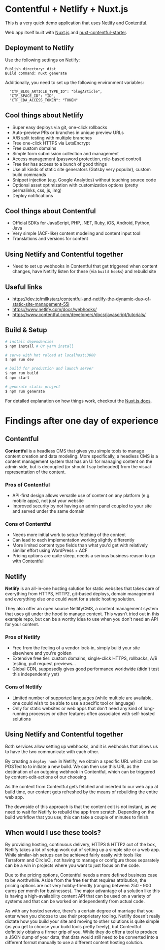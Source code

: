 # Contentful + Netlify + Nuxt.js

This is a very quick demo application that uses [Netlify](https://www.netlify.com/) and [Contentful](https://www.contentful.com/).

Web app itself built with [Nuxt.js](https://nuxtjs.org/) and [nuxt-contentful-starter](https://github.com/yliaho/nuxt-contentful-starter).

## Deployment to Netlify

Use the following settings on Netlify:

```
Publish directory: dist
Build command: nuxt generate
```

Additionally, you need to set up the following environment variables:

```
  "CTF_BLOG_ARTICLE_TYPE_ID": "blogArticle",
  "CTF_SPACE_ID": "ID",
  "CTF_CDA_ACCESS_TOKEN": "TOKEN"
```

## Cool things about Netlify

- Super easy deploys via git, one-click rollbacks
- Auto-preview PRs or branches in unique preview URLs
- A/B split testing with multiple branches
- Free one-click HTTPS via LetsEncrypt
- Free custom domains
- Simple form submission collection and management
- Access management (password protection, role-based control)
- Free tier has access to a bunch of good things
- Use all kinds of static site generators (Gatsby very popular), custom build commands
- Snippet injection (e.g. Google Analytics) without touching source code
- Optional asset optimization with customization options (pretty permalinks, css, js, img)
- Deploy notifications


## Cool things about Contentful

- Official SDKs for JavaScript, PHP, .NET, Ruby, iOS, Android, Python, Java
- Very simple (ACF-like) content modeling and content input tool
- Translations and versions for content


## Using Netlify and Contentful together

- Need to set up webhooks in Contentful that get triggered when content changes, have Netlify listen for these (via `build hooks`) and rebuild site


## Useful links

- https://dev.to/milkstarz/contentful-and-netlify-the-dynamic-duo-of-static-site-management-55i
- https://www.netlify.com/docs/webhooks/
- https://www.contentful.com/developers/docs/javascript/tutorials/

## Build & Setup

``` bash
# install dependencies
$ npm install # Or yarn install

# serve with hot reload at localhost:3000
$ npm run dev

# build for production and launch server
$ npm run build
$ npm start

# generate static project
$ npm run generate
```

For detailed explanation on how things work, checkout the [Nuxt.js docs](https://github.com/nuxt/nuxt.js).

# Findings after one day of experience

## Contentful

**Contentful** is a headless CMS that gives you simple tools to manage content creation and data modeling. More specifically, a headless CMS is a content management system that has an UI for managing content on the admin side, but is decoupled (or should I say beheaded) from the visual representation of the content.

### Pros of Contentful
- API-first design allows versatile use of content on any platform (e.g. mobile apps), not just your website
- Improved security by not having an admin panel coupled to your site and served under the same domain

### Cons of Contentful
- Needs more initial work to setup fetching of the content
- Can lead to each implementation working slightly differently
- More limited content type fields than what you'd get with relatively similar effort using WordPress + ACF
- Pricing options are quite steep, needs a serious business reason to go with Contentful

## Netlify

**Netlify** is an all-in-one hosting solution for static websites that takes care of everything from HTTPS, HTTP2, git-based deploys, domain management and everything else one could want for a static hosting solution.

They also offer an open source NetlifyCMS, a content management system that uses git under the hood to manage content. This wasn't tried out in this example repo, but can be a worthy idea to use when you don't need an API for your content.

### Pros of Netlify
- Free from the feeling of a vendor lock-in, simply build your site elsewhere and you're golden
- Extensive free tier: custom domains, single-click HTTPS, rollbacks, A/B testing, pull request previews...
- Global CDN, supposedly gives good performance worldwide (didn't test this independently yet)

### Cons of Netlify
- Limited number of supported languages (while multiple are available, one could wish to be able to use a specific tool or language)
- Only for static websites or web apps that don't need any kind of long-running processes or other features often associated with self-hosted solutions

## Using Netlify and Contentful together
Both services allow setting up webhooks, and it is webhooks that allows us to have the two communicate with each other.

By creating a `deploy hook` in Netlify, we obtain a specific URL which can be POSTed to to initiate a new build. We can then use this URL as the destination of an outgoing webhook in Contentful, which can be triggered by content-edit-actions of our choosing. 

As the content from Contentful gets fetched and inserted to our web app at build time, our content gets refreshed by the means of rebuilding the entire web app.

The downside of this approach is that the content edit is not instant, as we need to wait for Netlify to rebuild the app from scratch. Depending on the build workflow that you use, this can take a couple of minutes to finish.

## When would I use these tools?
By providing hosting, continuous delivery, HTTPS & HTTP2 out of the box, Netlify takes a lot of setup work out of setting up a simple site or a web app. While similar-ish setups can be achieved fairly easily with tools like Terraform and CircleCI, not having to manage or configure those separately can be a win in projects where you want to just focus on the code. 

Due to the pricing options, Contentful needs a more defined business case to be worthwhile. Aside from the free tier that requires attribution, the pricing options are not very hobby-friendly (ranging between 250 - 900 euros per month for businesses). The major advantage of a solution like this is having a high-availability content API that can be used on a variety of systems and that can be worked on independently from actual code.

As with any hosted service, there's a certain degree of marriage that you enter when you choose to use their proprietary tooling. Netlify doesn't really dictate how you build your site and moving to other solutions is quite simple (as you get to choose your build tools pretty freely), but Contentful definitely obtains a firmer grip of you. While they do offer a tool to produce a JSON dump of your data, that data would still need to be converted into a different format manually to use a different content hosting solution.

